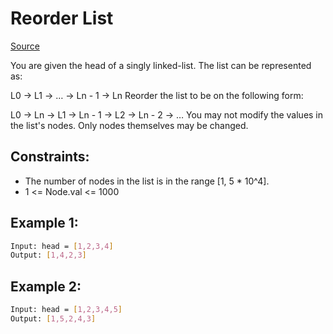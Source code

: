 # Reorder List
[Source](https://leetcode.com/problems/reorder-list/)

You are given the head of a singly linked-list. The list can be represented as:

L0 → L1 → … → Ln - 1 → Ln
Reorder the list to be on the following form:

L0 → Ln → L1 → Ln - 1 → L2 → Ln - 2 → …
You may not modify the values in the list's nodes. Only nodes themselves may be changed.



## Constraints:

 - The number of nodes in the list is in the range [1, 5 * 10^4].
 - 1 <= Node.val <= 1000

## Example 1:
```sh
Input: head = [1,2,3,4]
Output: [1,4,2,3]
```

## Example 2:
```sh
Input: head = [1,2,3,4,5]
Output: [1,5,2,4,3]
```

